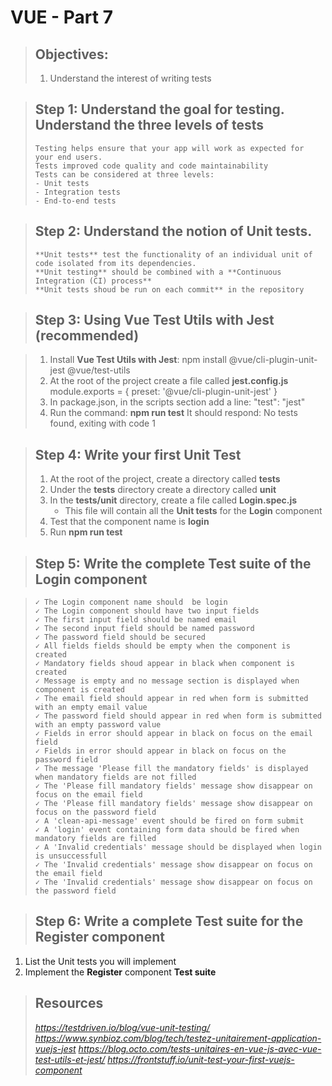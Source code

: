# VUE - Part 7
> ## Objectives:
> 
> 1. Understand the interest of writing tests
 
> ## Step 1: Understand the goal for testing. Understand the three levels of tests
>
>     Testing helps ensure that your app will work as expected for your end users. 
>     Tests improved code quality and code maintainability 
>     Tests can be considered at three levels:  
>     - Unit tests  
>     - Integration tests
>     - End-to-end tests

> ## Step 2: Understand the notion of Unit tests.
>
>     **Unit tests** test the functionality of an individual unit of code isolated from its dependencies. 
>     **Unit testing** should be combined with a **Continuous Integration (CI) process** 
>     **Unit tests shoud be run on each commit** in the repository

> ## Step 3: Using Vue Test Utils with Jest (recommended)

> 1. Install **Vue Test Utils with Jest**: npm install @vue/cli-plugin-unit-jest @vue/test-utils
> 2. At the root of the project create a file called **jest.config.js**
>     module.exports = {
>       preset: '@vue/cli-plugin-unit-jest'
>     }
> 3. In package.json, in the scripts section add a line:
>      "test": "jest"
> 4. Run the command: **npm run test**
>     It should respond: No tests found, exiting with code 1

> ## Step 4: Write your first Unit Test
> 1. At the root of the project, create a directory  called **tests**
> 2. Under the **tests** directory create a directory called **unit**
> 3. In the **tests/unit** directory, create a file called **Login.spec.js**
>     - This file will contain all the **Unit tests** for the **Login** component
> 4. Test that the component name is **login**
> 5. Run **npm  run test**

> ## Step 5: Write the complete Test suite of the Login component

>     ✓ The Login component name should  be login  
>     ✓ The Login component should have two input fields  
>     ✓ The first input field should be named email   
>     ✓ The second input field should be named password   
>     ✓ The password field should be secured   
>     ✓ All fields fields should be empty when the component is created   
>     ✓ Mandatory fields shoud appear in black when component is created   
>     ✓ Message is empty and no message section is displayed when component is created   
>     ✓ The email field should appear in red when form is submitted with an empty email value   
>     ✓ The password field should appear in red when form is submitted with an empty password value   
>     ✓ Fields in error should appear in black on focus on the email field   
>     ✓ Fields in error should appear in black on focus on the password field   
>     ✓ The message 'Please fill the mandatory fields' is displayed when mandatory fields are not filled
>     ✓ The 'Please fill mandatory fields' message show disappear on focus on the email field   
>     ✓ The 'Please fill mandatory fields' message show disappear on focus on the password field   
>     ✓ A 'clean-api-message' event should be fired on form submit   
>     ✓ A 'login' event containing form data should be fired when mandatory fields are filled   
>     ✓ A 'Invalid credentials' message should be displayed when login is unsuccessfull   
>     ✓ The 'Invalid credentials' message show disappear on focus on the email field   
>     ✓ The 'Invalid credentials' message show disappear on focus on the password field   


> ## Step 6: Write a complete Test suite for the Register component
1. List the Unit tests you will implement
2. Implement the **Register** component **Test suite** 


> ## Resources
> *https://testdriven.io/blog/vue-unit-testing/*
> *https://www.synbioz.com/blog/tech/testez-unitairement-application-vuejs-jest*
> *https://blog.octo.com/tests-unitaires-en-vue-js-avec-vue-test-utils-et-jest/*
> *https://frontstuff.io/unit-test-your-first-vuejs-component*


